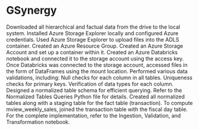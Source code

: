 # GSynergy
Downloaded all hierarchical and factual data from the drive to the local system.
Installed Azure Storage Explorer locally and configured Azure credentials.
Used Azure Storage Explorer to upload files into the ADLS container.
Created an Azure Resource Group.
Created an Azure Storage Account and set up a container within it.
Created an Azure Databricks notebook and connected it to the storage account using the access key.
Once Databricks was connected to the storage account, accessed files in the form of DataFrames using the mount location.
Performed various data validations, including:
Null checks for each column in all tables.
Uniqueness checks for primary keys.
Verification of data types for each column.
Designed a normalized table schema for efficient querying. Refer to the Normalized Tables Queries Python file for details.
Created all normalized tables along with a staging table for the fact table (transaction).
To compute mview_weekly_sales, joined the transaction table with the fiscal day table. For the complete implementation, refer to the Ingestion, Validation, and Transformation notebook.